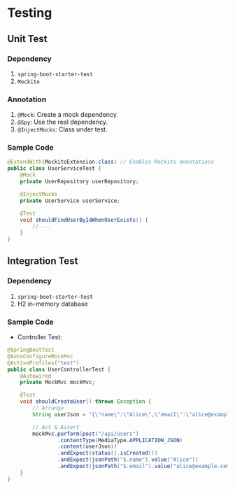 # Testing

## Unit Test
### Dependency
1. `spring-boot-starter-test`
2. `Mockito`

### Annotation
1. `@Mock`: Create a mock dependency.
2. `@Spy`: Use the real dependency.
3. `@InjectMocks`: Class under test.

### Sample Code
```java
@ExtendWith(MockitoExtension.class) // Enables Mockito annotations
public class UserServiceTest {
    @Mock
    private UserRepository userRepository;

    @InjectMocks
    private UserService userService;

    @Test
    void shouldFindUserByIdWhenUserExists() {
        // ...
    }
}
```

## Integration Test
### Dependency
1. `spring-boot-starter-test`
2. H2 in-memory database

### Sample Code
- Controller Test:
```java
@SpringBootTest
@AutoConfigureMockMvc
@ActiveProfiles("test")
public class UserControllerTest {
    @Autowired
    private MockMvc mockMvc;

    @Test
    void shouldCreateUser() throws Exception {
        // Arrange
        String userJson = "{\"name\":\"Alice\",\"email\":\"alice@example.com\"}";

        // Act & Assert
        mockMvc.perform(post("/api/users")
                .contentType(MediaType.APPLICATION_JSON)
                .content(userJson))
                .andExpect(status().isCreated())
                .andExpect(jsonPath("$.name").value("Alice"))
                .andExpect(jsonPath("$.email").value("alice@example.com"));
    }
}
```